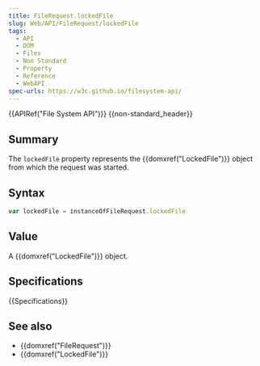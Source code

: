 ```yaml
---
title: FileRequest.lockedFile
slug: Web/API/FileRequest/lockedFile
tags:
  - API
  - DOM
  - Files
  - Non Standard
  - Property
  - Reference
  - WebAPI
spec-urls: https://w3c.github.io/filesystem-api/
---
```

{{APIRef("File System API")}} {{non-standard_header}}

## Summary

The `lockedFile` property represents the {{domxref("LockedFile")}} object
from which the request was started.

## Syntax

```js
var lockedFile = instanceOfFileRequest.lockedFile
```

## Value

A {{domxref("LockedFile")}} object.

## Specifications

{{Specifications}}

## See also

- {{domxref("FileRequest")}}
- {{domxref("LockedFile")}}
